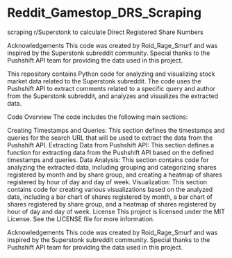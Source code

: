 # Reddit_Gamestop_DRS_Scraping
scraping r/Superstonk to calculate Direct Registered Share Numbers

Acknowledgements
This code was created by Roid_Rage_Smurf and was inspired by the Superstonk subreddit community. Special thanks to the Pushshift API team for providing the data used in this project.

This repository contains Python code for analyzing and visualizing stock market data related to the Superstonk subreddit. The code uses the Pushshift API to extract comments related to a specific query and author from the Superstonk subreddit, and analyzes and visualizes the extracted data.

Code Overview
The code includes the following main sections:

Creating Timestamps and Queries: This section defines the timestamps and queries for the search URL that will be used to extract the data from the Pushshift API.
Extracting Data from Pushshift API: This section defines a function for extracting data from the Pushshift API based on the defined timestamps and queries.
Data Analysis: This section contains code for analyzing the extracted data, including grouping and categorizing shares registered by month and by share group, and creating a heatmap of shares registered by hour of day and day of week.
Visualization: This section contains code for creating various visualizations based on the analyzed data, including a bar chart of shares registered by month, a bar chart of shares registered by share group, and a heatmap of shares registered by hour of day and day of week.
License
This project is licensed under the MIT License. See the LICENSE file for more information.

Acknowledgements
This code was created by Roid_Rage_Smurf and was inspired by the Superstonk subreddit community. Special thanks to the Pushshift API team for providing the data used in this project.
